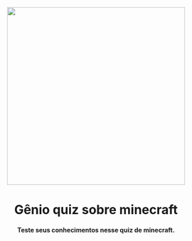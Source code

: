 <p align="center">
  <img src="https://i.postimg.cc/cLjFbkzF/Genius-Quiz-logo-no-bg.webp" width="400"/>
</p>

<h1 align="center">
  Gênio quiz sobre minecraft
</h1>

<h4 align="center">
  Teste seus conhecimentos nesse quiz de minecraft.
</h4>
